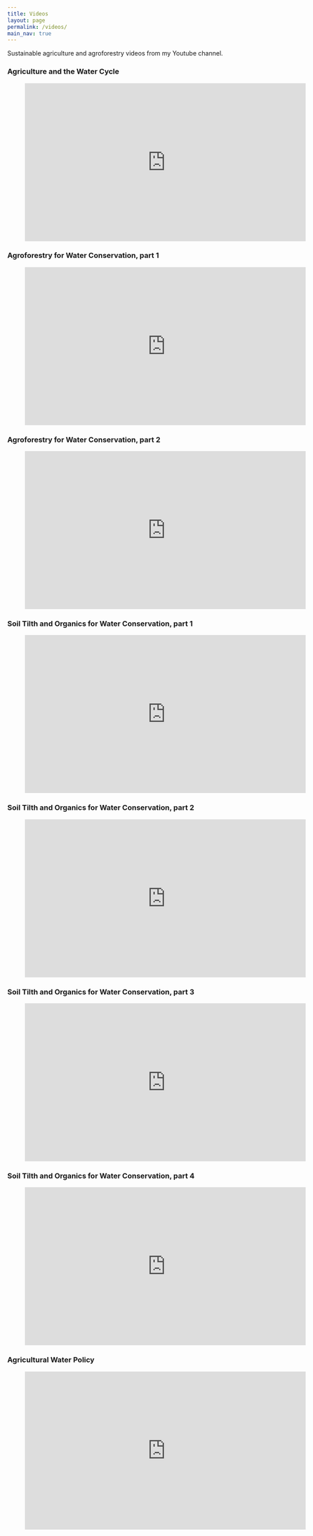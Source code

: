 ```yaml
---
title: Videos
layout: page
permalink: /videos/
main_nav: true
---
```


Sustainable agriculture and agroforestry videos from my Youtube channel.

### Agriculture and the Water Cycle

<figure><div><iframe allow="accelerometer; autoplay; clipboard-write; encrypted-media; gyroscope; picture-in-picture" allowfullscreen="" frameborder="0" height="360" loading="lazy" src="https://www.youtube.com/embed/xp_xa6Bu5KU?feature=oembed" title="Agriculture and the Water Cycle" width="640"></iframe></div></figure>

### Agroforestry for Water Conservation, part 1

<figure><div><iframe allow="accelerometer; autoplay; clipboard-write; encrypted-media; gyroscope; picture-in-picture" allowfullscreen="" frameborder="0" height="360" loading="lazy" src="https://www.youtube.com/embed/O3wWphANnHk?feature=oembed" title="Agroforestry for Water Management part 1" width="640"></iframe></div></figure>

### Agroforestry for Water Conservation, part 2

<figure><div><iframe allow="accelerometer; autoplay; clipboard-write; encrypted-media; gyroscope; picture-in-picture" allowfullscreen="" frameborder="0" height="360" loading="lazy" src="https://www.youtube.com/embed/vNmyNp8rpN0?feature=oembed" title="Agroforestry For Water Management part 2" width="640"></iframe></div></figure>

### Soil Tilth and Organics for Water Conservation, part 1

<figure><div><iframe allow="accelerometer; autoplay; clipboard-write; encrypted-media; gyroscope; picture-in-picture" allowfullscreen="" frameborder="0" height="360" loading="lazy" src="https://www.youtube.com/embed/O5dGRtijQ5k?feature=oembed" title="Tilth and Soil Organics for Water Conservation part 1" width="640"></iframe></div></figure>

### Soil Tilth and Organics for Water Conservation, part 2

<figure><div><iframe allow="accelerometer; autoplay; clipboard-write; encrypted-media; gyroscope; picture-in-picture" allowfullscreen="" frameborder="0" height="360" loading="lazy" src="https://www.youtube.com/embed/XhwZDJm7ANI?feature=oembed" title="Tilth and Soil Organics for Water Conservation part 2" width="640"></iframe></div></figure>

### Soil Tilth and Organics for Water Conservation, part 3

<figure><div><iframe allow="accelerometer; autoplay; clipboard-write; encrypted-media; gyroscope; picture-in-picture" allowfullscreen="" frameborder="0" height="360" loading="lazy" src="https://www.youtube.com/embed/tfVgLdCxREc?feature=oembed" title="Tilth and Soil Organics for Water Conservation part 3" width="640"></iframe></div></figure>

### Soil Tilth and Organics for Water Conservation, part 4

<figure><div><iframe allow="accelerometer; autoplay; clipboard-write; encrypted-media; gyroscope; picture-in-picture" allowfullscreen="" frameborder="0" height="360" loading="lazy" src="https://www.youtube.com/embed/JameGaVV61c?feature=oembed" title="Tilth and Soil Organics for Water Conservation part 4" width="640"></iframe></div></figure>

### Agricultural Water Policy

<figure><div><iframe allow="accelerometer; autoplay; clipboard-write; encrypted-media; gyroscope; picture-in-picture; web-share" allowfullscreen="" frameborder="0" height="360" loading="lazy" src="https://www.youtube.com/embed/MS2D4jtF7pQ?feature=oembed" title="Agricultural water policy in the Cariboo and Okanagan, BC" width="640"></iframe></div></figure>
